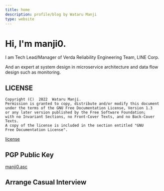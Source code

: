 ```yaml
---
title: home
description: profile/blog by Wataru Manji
type: website
---
```


# Hi, I'm manji0.

I am Tech Lead/Manager of Verda Reliability Engineering Team, LINE Corp.

And an expert at system design in microservice architecture and data flow design such as monitoring.

## LICENSE
```
Copyright (C)  2022  Wataru Manji.
Permission is granted to copy, distribute and/or modify this document
under the terms of the GNU Free Documentation License, Version 1.3
or any later version published by the Free Software Foundation;
with no Invariant Sections, no Front-Cover Texts, and no Back-Cover Texts.
A copy of the license is included in the section entitled "GNU
Free Documentation License".
```

[license](/license.txt)

## PGP Public Key
[manji0.asc](/manji0.asc)

## Arrange Casual Interview
<!-- Begin TimeRex Widget -->
<div id="timerex_calendar" data-url="https://timerex.net/s/manji0/5cef05bd"></div>

<script id="timerex_embed" src="https://asset.timerex.net/js/embed.js"></script>

<script type="text/javascript">
  TimerexCalendar();
</script>
<!-- End TimeRex Widget -->
